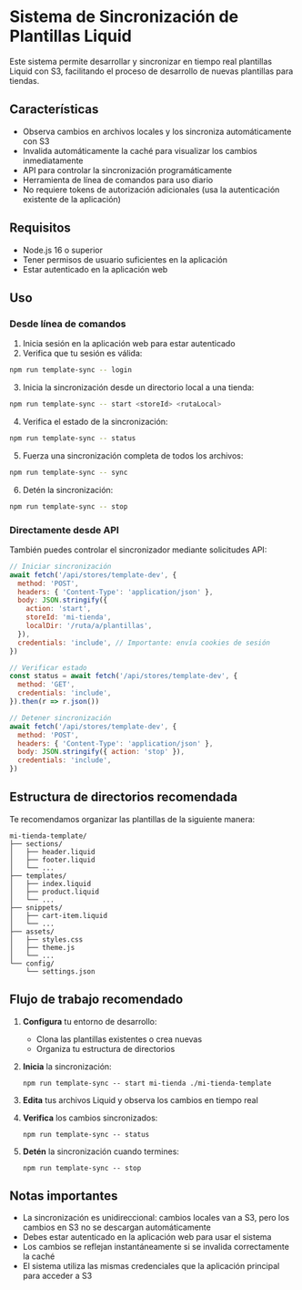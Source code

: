 # Sistema de Sincronización de Plantillas Liquid

Este sistema permite desarrollar y sincronizar en tiempo real plantillas Liquid con S3, facilitando el proceso de desarrollo de nuevas plantillas para tiendas.

## Características

- Observa cambios en archivos locales y los sincroniza automáticamente con S3
- Invalida automáticamente la caché para visualizar los cambios inmediatamente
- API para controlar la sincronización programáticamente
- Herramienta de línea de comandos para uso diario
- No requiere tokens de autorización adicionales (usa la autenticación existente de la aplicación)

## Requisitos

- Node.js 16 o superior
- Tener permisos de usuario suficientes en la aplicación
- Estar autenticado en la aplicación web

## Uso

### Desde línea de comandos

1. Inicia sesión en la aplicación web para estar autenticado
2. Verifica que tu sesión es válida:

```bash
npm run template-sync -- login
```

3. Inicia la sincronización desde un directorio local a una tienda:

```bash
npm run template-sync -- start <storeId> <rutaLocal>
```

4. Verifica el estado de la sincronización:

```bash
npm run template-sync -- status
```

5. Fuerza una sincronización completa de todos los archivos:

```bash
npm run template-sync -- sync
```

6. Detén la sincronización:

```bash
npm run template-sync -- stop
```

### Directamente desde API

También puedes controlar el sincronizador mediante solicitudes API:

```javascript
// Iniciar sincronización
await fetch('/api/stores/template-dev', {
  method: 'POST',
  headers: { 'Content-Type': 'application/json' },
  body: JSON.stringify({
    action: 'start',
    storeId: 'mi-tienda',
    localDir: '/ruta/a/plantillas',
  }),
  credentials: 'include', // Importante: envía cookies de sesión
})

// Verificar estado
const status = await fetch('/api/stores/template-dev', {
  method: 'GET',
  credentials: 'include',
}).then(r => r.json())

// Detener sincronización
await fetch('/api/stores/template-dev', {
  method: 'POST',
  headers: { 'Content-Type': 'application/json' },
  body: JSON.stringify({ action: 'stop' }),
  credentials: 'include',
})
```

## Estructura de directorios recomendada

Te recomendamos organizar las plantillas de la siguiente manera:

```
mi-tienda-template/
├── sections/
│   ├── header.liquid
│   ├── footer.liquid
│   └── ...
├── templates/
│   ├── index.liquid
│   ├── product.liquid
│   └── ...
├── snippets/
│   ├── cart-item.liquid
│   └── ...
├── assets/
│   ├── styles.css
│   ├── theme.js
│   └── ...
└── config/
    └── settings.json
```

## Flujo de trabajo recomendado

1. **Configura** tu entorno de desarrollo:

   - Clona las plantillas existentes o crea nuevas
   - Organiza tu estructura de directorios

2. **Inicia** la sincronización:

   ```
   npm run template-sync -- start mi-tienda ./mi-tienda-template
   ```

3. **Edita** tus archivos Liquid y observa los cambios en tiempo real

4. **Verifica** los cambios sincronizados:

   ```
   npm run template-sync -- status
   ```

5. **Detén** la sincronización cuando termines:
   ```
   npm run template-sync -- stop
   ```

## Notas importantes

- La sincronización es unidireccional: cambios locales van a S3, pero los cambios en S3 no se descargan automáticamente
- Debes estar autenticado en la aplicación web para usar el sistema
- Los cambios se reflejan instantáneamente si se invalida correctamente la caché
- El sistema utiliza las mismas credenciales que la aplicación principal para acceder a S3

